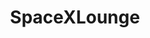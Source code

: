 ---
title: SpaceXLounge
crosslinks:
- spacex
- autotldr
- youtubefactsbot
- SpaceXMasterrace
- SpaceX
- Colonizemars
- teslamotors
- elonmusk
- space
- BlueOrigin
- xkcd
- ImageStabilization
- u_imguralbumbot
- HighStakesSpaceX
- ula
- SiliconValleyHBO
- BoringCompany
- anti_gif_bot
- blender
- livven
---